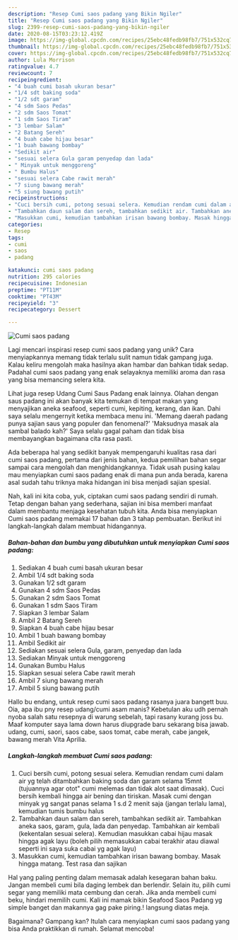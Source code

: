 ```yaml
---
description: "Resep Cumi saos padang yang Bikin Ngiler"
title: "Resep Cumi saos padang yang Bikin Ngiler"
slug: 2399-resep-cumi-saos-padang-yang-bikin-ngiler
date: 2020-08-15T03:23:12.419Z
image: https://img-global.cpcdn.com/recipes/25ebc48fedb98fb7/751x532cq70/cumi-saos-padang-foto-resep-utama.jpg
thumbnail: https://img-global.cpcdn.com/recipes/25ebc48fedb98fb7/751x532cq70/cumi-saos-padang-foto-resep-utama.jpg
cover: https://img-global.cpcdn.com/recipes/25ebc48fedb98fb7/751x532cq70/cumi-saos-padang-foto-resep-utama.jpg
author: Lula Morrison
ratingvalue: 4.7
reviewcount: 7
recipeingredient:
- "4 buah cumi basah ukuran besar"
- "1/4 sdt baking soda"
- "1/2 sdt garam"
- "4 sdm Saos Pedas"
- "2 sdm Saos Tomat"
- "1 sdm Saos Tiram"
- "3 lembar Salam"
- "2 Batang Sereh"
- "4 buah cabe hijau besar"
- "1 buah bawang bombay"
- "Sedikit air"
- "sesuai selera Gula garam penyedap dan lada"
- " Minyak untuk menggoreng"
- " Bumbu Halus"
- "sesuai selera Cabe rawit merah"
- "7 siung bawang merah"
- "5 siung bawang putih"
recipeinstructions:
- "Cuci bersih cumi, potong sesuai selera. Kemudian rendam cumi dalam air yg telah ditambahkan baking soda dan garam selama 15mnt (tujuannya agar otot&#34; cumi melemas dan tidak alot saat dimasak). Cuci bersih kembali hingga air bening dan tiriskan. Masak cumi dengan minyak yg sangat panas selama 1 s.d 2 menit saja (jangan terlalu lama), kemudian tumis bumbu halus"
- "Tambahkan daun salam dan sereh, tambahkan sedikit air. Tambahkan aneka saos, garam, gula, lada dan penyedap. Tambahkan air kembali (kekentalan sesuai selera). Kemudian masukkan cabai hijau masak hingga agak layu (boleh pilih memasukkan cabai terakhir atau diawal seperti ini saya suka cabai yg agak layu)"
- "Masukkan cumi, kemudian tambahkan irisan bawang bombay. Masak hingga matang. Test rasa dan sajikan"
categories:
- Resep
tags:
- cumi
- saos
- padang

katakunci: cumi saos padang 
nutrition: 295 calories
recipecuisine: Indonesian
preptime: "PT11M"
cooktime: "PT43M"
recipeyield: "3"
recipecategory: Dessert

---
```



![Cumi saos padang](https://img-global.cpcdn.com/recipes/25ebc48fedb98fb7/751x532cq70/cumi-saos-padang-foto-resep-utama.jpg)

Lagi mencari inspirasi resep cumi saos padang yang unik? Cara menyiapkannya memang tidak terlalu sulit namun tidak gampang juga. Kalau keliru mengolah maka hasilnya akan hambar dan bahkan tidak sedap. Padahal cumi saos padang yang enak selayaknya memiliki aroma dan rasa yang bisa memancing selera kita.

Lihat juga resep Udang Cumi Saus Padang enak lainnya. Olahan dengan saus padang ini akan banyak kita temukan di tempat makan yang menyajikan aneka seafood, seperti cumi, kepiting, kerang, dan ikan. Dahi saya selalu mengernyit ketika membaca menu ini. &#39;Memang daerah padang punya sajian saus yang populer dan fenomenal?&#39; &#39;Maksudnya masak ala sambal balado kah?&#39; Saya selalu gagal paham dan tidak bisa membayangkan bagaimana cita rasa pasti.

Ada beberapa hal yang sedikit banyak mempengaruhi kualitas rasa dari cumi saos padang, pertama dari jenis bahan, kedua pemilihan bahan segar sampai cara mengolah dan menghidangkannya. Tidak usah pusing kalau mau menyiapkan cumi saos padang enak di mana pun anda berada, karena asal sudah tahu triknya maka hidangan ini bisa menjadi sajian spesial.


Nah, kali ini kita coba, yuk, ciptakan cumi saos padang sendiri di rumah. Tetap dengan bahan yang sederhana, sajian ini bisa memberi manfaat dalam membantu menjaga kesehatan tubuh kita. Anda bisa menyiapkan Cumi saos padang memakai 17 bahan dan 3 tahap pembuatan. Berikut ini langkah-langkah dalam membuat hidangannya.

<!--inarticleads1-->

##### Bahan-bahan dan bumbu yang dibutuhkan untuk menyiapkan Cumi saos padang:

1. Sediakan 4 buah cumi basah ukuran besar
1. Ambil 1/4 sdt baking soda
1. Gunakan 1/2 sdt garam
1. Gunakan 4 sdm Saos Pedas
1. Gunakan 2 sdm Saos Tomat
1. Gunakan 1 sdm Saos Tiram
1. Siapkan 3 lembar Salam
1. Ambil 2 Batang Sereh
1. Siapkan 4 buah cabe hijau besar
1. Ambil 1 buah bawang bombay
1. Ambil Sedikit air
1. Sediakan sesuai selera Gula, garam, penyedap dan lada
1. Sediakan  Minyak untuk menggoreng
1. Gunakan  Bumbu Halus
1. Siapkan sesuai selera Cabe rawit merah
1. Ambil 7 siung bawang merah
1. Ambil 5 siung bawang putih


Hallo bu endang, untuk resep cumi saos padang rasanya juara bangett buu. Oia, apa ibu pny resep udang/cumi asam manis? Kebetulan aku udh pernah nyoba salah satu resepnya di warung sebelah, tapi rasany kurang joss bu. Maaf komputer saya lama down harus diupgrade baru sekarang bisa jawab. udang, cumi, saori, saos cabe, saos tomat, cabe merah, cabe jangek, bawang merah Vita Aprilia. 

<!--inarticleads2-->

##### Langkah-langkah membuat Cumi saos padang:

1. Cuci bersih cumi, potong sesuai selera. Kemudian rendam cumi dalam air yg telah ditambahkan baking soda dan garam selama 15mnt (tujuannya agar otot&#34; cumi melemas dan tidak alot saat dimasak). Cuci bersih kembali hingga air bening dan tiriskan. Masak cumi dengan minyak yg sangat panas selama 1 s.d 2 menit saja (jangan terlalu lama), kemudian tumis bumbu halus
1. Tambahkan daun salam dan sereh, tambahkan sedikit air. Tambahkan aneka saos, garam, gula, lada dan penyedap. Tambahkan air kembali (kekentalan sesuai selera). Kemudian masukkan cabai hijau masak hingga agak layu (boleh pilih memasukkan cabai terakhir atau diawal seperti ini saya suka cabai yg agak layu)
1. Masukkan cumi, kemudian tambahkan irisan bawang bombay. Masak hingga matang. Test rasa dan sajikan


Hal yang paling penting dalam memasak adalah kesegaran bahan baku. Jangan membeli cumi bila daging lembek dan berlendir. Selain itu, pilih cumi segar yang memiliki mata cembung dan cerah. Jika anda membeli cumi beku, hindari memilih cumi. Kali ini mamak bikin Seafood Saos Padang yg simple banget dan makannya gag pake piring.! langsung diatas meja. 

Bagaimana? Gampang kan? Itulah cara menyiapkan cumi saos padang yang bisa Anda praktikkan di rumah. Selamat mencoba!
